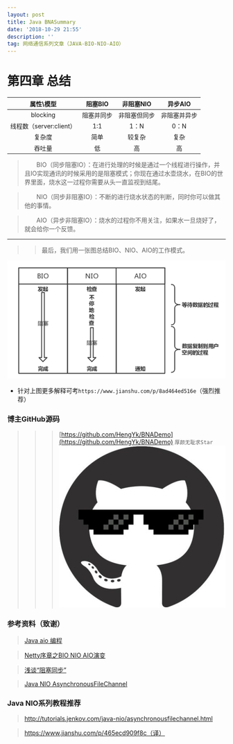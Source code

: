 ```yaml
---
layout: post
title: Java BNASummary
date: '2018-10-29 21:55'
description: ''
tag: 网络通信系列文章（JAVA-BIO-NIO-AIO）
---
```


# 第四章  总结

| 属性\模型   | 阻塞BIO   | 非阻塞NIO    | 异步AIO   |
|:----------:|:---------:|:-----------:|:---------:|
| blocking	| 阻塞并同步	| 非阻塞但同步	| 非阻塞并异步 |
| 线程数（server:client） | 1:1	| 1：N	| 0：N |
| 复杂度	| 简单	| 较复杂	| 复杂 |
| 吞吐量	| 低	| 高	| 高 |

> &nbsp;&nbsp;&nbsp;&nbsp;&nbsp;&nbsp;&nbsp;BIO（同步阻塞IO）：在进行处理的时候是通过一个线程进行操作，并且IO实现通讯的时候采用的是阻塞模式；你现在通过水壶烧水，在BIO的世界里面，烧水这一过程你需要从头一直监视到结尾。

> &nbsp;&nbsp;&nbsp;&nbsp;&nbsp;&nbsp;&nbsp;NIO（同步非阻塞IO）：不断的进行烧水状态的判断，同时你可以做其他的事情。

> &nbsp;&nbsp;&nbsp;&nbsp;&nbsp;&nbsp;&nbsp;AIO（异步非阻塞IO）：烧水的过程你不用关注，如果水一旦烧好了，就会给你一个反馈。

***

>> 最后，我们用一张图总结BIO、NIO、AIO的工作模式。

<img src="/images/post/summary.png" width="600px" height="">

* 针对上图更多解释可考`https://www.jianshu.com/p/8ad464ed516e`（强烈推荐）

### 博主GitHub源码

>>> [https://github.com/HengYk/BNADemo](https://github.com/HengYk/BNADemo) `厚颜无耻求Star`
[![点我](/images/post/github.jpg)](https://github.com/HengYk/hengyk.github.io)

### 参考资料（致谢）

> [Java aio 编程](https://colobu.com/2014/11/13/java-aio-introduction/)

> [Netty序章之BIO NIO AIO演变](https://segmentfault.com/a/1190000012976683#articleHeader5)

> [浅谈“阻塞同步”](https://www.jianshu.com/p/8ad464ed516e)

> [Java NIO AsynchronousFileChannel](https://www.jianshu.com/p/b38f8c596193)

### Java NIO系列教程推荐

> http://tutorials.jenkov.com/java-nio/asynchronousfilechannel.html

> https://www.jianshu.com/p/465ecd909f8c（译）
